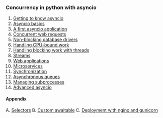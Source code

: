 ### Concurrency in python with asyncio

1. [Getting to know asyncio](https://github.com/emelyantsev/concurrency-in-python-with-asyncio/tree/main/chapter_01)
2. [Asyncio basics](https://github.com/emelyantsev/concurrency-in-python-with-asyncio/tree/main/chapter_02)
3. [A first asyncio application](https://github.com/emelyantsev/concurrency-in-python-with-asyncio/tree/main/chapter_03)
4. [Concurrent web requests](https://github.com/emelyantsev/concurrency-in-python-with-asyncio/tree/main/chapter_04)
5. [Non-blocking database drivers](https://github.com/emelyantsev/concurrency-in-python-with-asyncio/tree/main/chapter_05)
6. [Handling CPU-bound work](https://github.com/emelyantsev/concurrency-in-python-with-asyncio/tree/main/chapter_06)
7. [Handling blocking work with threads](https://github.com/emelyantsev/concurrency-in-python-with-asyncio/tree/main/chapter_07)
8. [Streams](https://github.com/emelyantsev/concurrency-in-python-with-asyncio/tree/main/chapter_08)
9. [Web applications](https://github.com/emelyantsev/concurrency-in-python-with-asyncio/tree/main/chapter_09)
10. [Microservices](https://github.com/emelyantsev/concurrency-in-python-with-asyncio/tree/main/chapter_10)
11. [Synchronization](https://github.com/emelyantsev/concurrency-in-python-with-asyncio/tree/main/chapter_11)
12. [Asynchronous queues](https://github.com/emelyantsev/concurrency-in-python-with-asyncio/tree/main/chapter_12)
13. [Managing subprocesses](https://github.com/emelyantsev/concurrency-in-python-with-asyncio/tree/main/chapter_13)
14. [Advanced asyncio](https://github.com/emelyantsev/concurrency-in-python-with-asyncio/tree/main/chapter_14)

#### Appendix
A. [Selectors](https://github.com/emelyantsev/concurrency-in-python-with-asyncio/tree/main/Appendix/A_Selectors)
B. [Custom awaitable](https://github.com/emelyantsev/concurrency-in-python-with-asyncio/tree/main/Appendix/B_CustomAwaitable)
C. [Deployment with nginx and gunicorn](https://github.com/emelyantsev/concurrency-in-python-with-asyncio/tree/main/Appendix/C_DeployingWithNginx)
